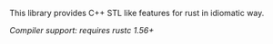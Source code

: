 This library provides C++ STL like features for rust in idiomatic way.

*Compiler support: requires rustc 1.56+*